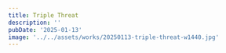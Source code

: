 ```yaml
---
title: Triple Threat
description: ''
pubDate: '2025-01-13'
image: '../../assets/works/20250113-triple-threat-w1440.jpg'
---
```

